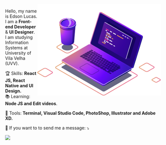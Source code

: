 <img src="assets/computer-illustration.png" min-width="400px" max-width="400px" width="400px" align="right" alt="Computer">

<p align="left"> 
  Hello, my name is Edson Lucas. I am a <strong>Front-end Developer</strong> & <strong>UI Designer</strong>.<br />
  I am studying Information Systems at University of Vila Velha (UVV).
</p>

<p align="left">
  🏆  Skills: <strong>React JS, React Native and UI Design.</strong><br />
  📚  Learning: <strong>Node JS and Edit videos</strong>.
</p>

<p align="left">
  💼  Tools: <strong>Terminal, Visual Studio Code, PhotoShop, Illustrator and Adobe XD.</strong>
</p>

<p align="left">
  💌  If you want to to send me a message: ⤵️
</p>

<p align="left">  
  <a href="https://www.linkedin.com/in/edson-lucas/" alt="Linkedin">
  <img src="https://img.shields.io/badge/-Linkedin-0e76a8?style=for-the-badge&logo=Linkedin&logoColor=white&link=https://www.linkedin.com/in/edson-lucas" /></a>
</p>  
